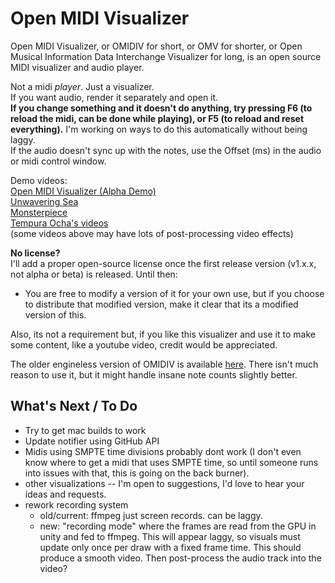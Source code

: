 # Open MIDI Visualizer

Open MIDI Visualizer, or OMIDIV for short, or OMV for shorter, or Open Musical Information Data Interchange Visualizer for long, is an open source MIDI visualizer and audio player.

Not a midi *player*. Just a visualizer.  
If you want audio, render it separately and open it.  
**If you change something and it doesn't do anything, try pressing F6 (to reload the midi, can be done while playing), or F5 (to reload and reset everything).** I'm working on ways to do this automatically without being laggy.  
If the audio doesn't sync up with the notes, use the Offset (ms) in the audio or midi control window.  

Demo videos:  
[Open MIDI Visualizer (Alpha Demo)](https://youtu.be/4YJwQmvFq10)  
[Unwavering Sea](https://youtube.com/playlist?list=PLXOldc20MYD6b-hVZ-qRbORx8SYlpIOom&si=il2OAE9FXeKJlGKp)  
[Monsterpiece](https://youtu.be/hWmX9x6rStI?si=_1VDDwxDIkh-i75G)  
[Tempura Ocha's videos](https://youtu.be/oIgni18ZyaE?si=SIXOOQlJNNdrIZ1e)  
(some videos above may have lots of post-processing video effects)

**No license?**  
I'll add a proper open-source license once the first release version (v1.x.x, not alpha or beta) is released. Until then:  
- You are free to modify a version of it for your own use, but if you choose to distribute that modified version, make it clear that its a modified version of this.

Also, its not a requirement but, if you like this visualizer and use it to make some content, like a youtube video, credit would be appreciated.

The older engineless version of OMIDIV is available [here](https://github.com/TheGoldenProof/OMIDIV-CPP). There isn't much reason to use it, but it might handle insane note counts slightly better.

## What's Next / To Do
- Try to get mac builds to work
- Update notifier using GitHub API
- Midis using SMPTE time divisions probably dont work (I don't even know where to get a midi that uses SMPTE time, so until someone runs into issues with that, this is going on the back burner).
- other visualizations -- I'm open to suggestions, I'd love to hear your ideas and requests.
- rework recording system
  - old/current: ffmpeg just screen records. can be laggy.
  - new: "recording mode" where the frames are read from the GPU in unity and fed to ffmpeg. This will appear laggy, so visuals must update only once per draw with a fixed frame time. This should produce a smooth video. Then post-process the audio track into the video?
